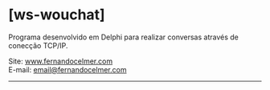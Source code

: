 # [ws-wouchat]

Programa desenvolvido em Delphi para realizar conversas através de conecção TCP/IP.

Site: www.fernandocelmer.com
</br>
E-mail: email@fernandocelmer.com
________________________________
<p>
